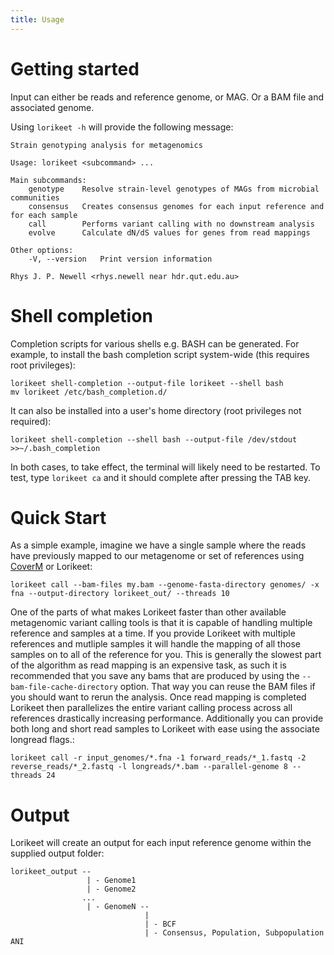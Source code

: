 ```yaml
---
title: Usage
---
```


Getting started
========

Input can either be reads and reference genome, or MAG. Or a BAM file and associated genome.

Using `lorikeet -h` will provide the following message:

```
Strain genotyping analysis for metagenomics

Usage: lorikeet <subcommand> ...

Main subcommands:
    genotype    Resolve strain-level genotypes of MAGs from microbial communities
    consensus   Creates consensus genomes for each input reference and for each sample
    call        Performs variant calling with no downstream analysis
    evolve      Calculate dN/dS values for genes from read mappings

Other options:
    -V, --version   Print version information

Rhys J. P. Newell <rhys.newell near hdr.qut.edu.au>
```


# Shell completion

Completion scripts for various shells e.g. BASH can be generated. For example, to install the bash completion script system-wide (this requires root privileges):

```
lorikeet shell-completion --output-file lorikeet --shell bash
mv lorikeet /etc/bash_completion.d/
```

It can also be installed into a user's home directory (root privileges not required):

```
lorikeet shell-completion --shell bash --output-file /dev/stdout >>~/.bash_completion
```

In both cases, to take effect, the terminal will likely need to be restarted. To test, type `lorikeet ca` and it should complete after pressing the TAB key.

# Quick Start

As a simple example, imagine we have a single sample where the reads have previously mapped to our metagenome or set
of references using [CoverM](https://github.com/wwood/coverm) or Lorikeet:

```
lorikeet call --bam-files my.bam --genome-fasta-directory genomes/ -x fna --output-directory lorikeet_out/ --threads 10
```

One of the parts of what makes Lorikeet faster than other available metagenomic variant calling tools is that it is
capable of handling multiple reference and samples at a time. If you provide Lorikeet with multiple references and mutliple samples
it will handle the mapping of all those samples on to all of the reference for you. This is generally the slowest part of the 
algorithm as read mapping is an expensive task, as such it is recommended that you save any bams that are produced by using the
`--bam-file-cache-directory` option. That way you can reuse the BAM files if you should want to rerun the analysis. Once read mapping
is completed Lorikeet then parallelizes the entire variant calling process across all references drastically increasing performance. 
Additionally you can provide both long and short read samples to Lorikeet with ease using the associate longread flags.:

```
lorikeet call -r input_genomes/*.fna -1 forward_reads/*_1.fastq -2 reverse_reads/*_2.fastq -l longreads/*.bam --parallel-genome 8 --threads 24
```

# Output

Lorikeet will create an output for each input reference genome within the supplied output folder:
```
lorikeet_output --
                 | - Genome1
                 | - Genome2
                ...
                 | - GenomeN --
                              |
                              | - BCF
                              | - Consensus, Population, Subpopulation ANI 
```